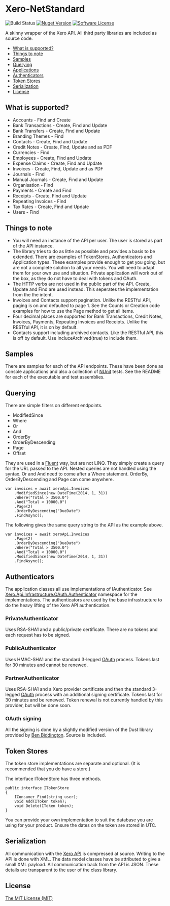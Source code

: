 ﻿Xero-NetStandard
========
![Build Status](https://ci.appveyor.com/api/projects/status/github/visualeyes/xero-netstandard?branch=master&svg=true) 
[![Nuget Version](https://img.shields.io/nuget/v/Xero-NetStandard.svg)](https://www.nuget.org/packages/Xero-NetStandard/)
[![Software License](https://img.shields.io/badge/license-MIT-brightgreen.svg?style=flat-square)](LICENSE.md)

A skinny wrapper of the Xero API. All third party libraries are included as source code.

* [What is supported?](#what-is-supported)
* [Things to note](#things-to-note)
* [Samples](#samples)
* [Querying](#querying)
* [Applications](#application)
* [Authenticators](#authenticators)
* [Token Stores](#token-stores)
* [Serialization](#serialization)
* [License](#license)

## What is supported?
* Accounts - Find and Create
* Bank Transactions - Create, Find and Update
* Bank Transfers - Create, Find and Update
* Branding Themes - Find
* Contacts - Create, Find and Update
* Credit Notes - Create, Find, Update and as PDF
* Currencies - Find
* Employees - Create, Find and Update
* Expense Claims - Create, Find and Update
* Invoices - Create, Find, Update and as PDF
* Journals - Find
* Manual Journals - Create, Find and Update
* Organisation - Find
* Payments - Create and Find
* Receipts - Create, Find and Update
* Repeating Invoices - Find
* Tax Rates - Create, Find and Update
* Users - Find

## Things to note
* You will need an instance of the API per user. The user is stored as part of the API instance.
* The library tries to do as little as possible and provides a basis to be extended. There are examples of TokenStores, Authenticators and Application types. These examples provide enough to get you going, but are not a complete solution to all your needs. You will need to adapt them for your own use and situation. Private application will work out of the box, as they do not have to deal with tokens and OAuth.
* The HTTP verbs are not used in the public part of the API. Create, Update and Find are used instead. This seperates the implementation from the the intent.
* Invoices and Contacts support pagination. Unlike the RESTful API, paging is on and defaulted to page 1. See the Counts or Creation code examples for how to use the Page method to get all items.
* Four decimal places are supported for Bank Transactions, Credit Notes, Invoices, Payments, Repeating Invoices and Receipts. Unlike the RESTful API, it is on by default.
* Contacts support including archived contacts. Like the RESTful API, this is off by default. Use IncluceArchived(true) to include them.

## Samples
There are samples for each of the API endpoints. These have been done as console applications and also a collection of [NUnit]("http://nunit.org") tests. See the README for each of the executable and test assemblies.

## Querying
There are simple filters on different endpoints.

* ModifiedSince
* Where
* Or
* And
* OrderBy
* OrderByDescending
* Page
* Offset

They are used in a [Fluent](http://en.wikipedia.org/wiki/Fluent_interface) way, but are not LINQ. They simply create a query for the URL passed to the API. Nested queries are not handled using the syntax. Or and And need to come after a Where statement. OrderBy, OrderByDescending and Page can come anywhere.

	var invoices = await xeroApi.Invoices  
		.ModifiedSince(new DateTime(2014, 1, 31))  
		.Where("Total > 3500.0")  
		.And("Total < 10000.0")  
		.Page(2)  
		.OrderByDescending("DueDate")  
		.FindAsync();

The following gives the same query string to the API as the example above.

	var invoices = await xeroApi.Invoices  
		.Page(2)  
		.OrderByDescending("DueDate")  
		.Where("Total > 3500.0")   
		.And("Total < 10000.0")  
		.ModifiedSince(new DateTime(2014, 1, 31))  
		.FindAsync();

## Authenticators
The application classes all use implementations of IAuthenticator. See [Xero.Api.Infrastructure.OAuth.Authenticator](https://github.com/XeroAPI/Xero-Net/tree/master/source/Xero.Api/Infrastructure/OAuth/Authenticator) namespace for the implementations. The authenticators are used by the base infrastructure to do the heavy lifting of the Xero API authentication.

### PrivateAuthenticator
Uses RSA-SHA1 and a public/private certificate. There are no tokens and each request has to be signed.

### PublicAuthenticator
Uses HMAC-SHA1 and the standard 3-legged [OAuth](http://tools.ietf.org/html/rfc6749) process. Tokens last for 30 minutes and cannot be renewed.

### PartnerAuthenticator
Uses RSA-SHA1 and a Xero provider certificate and then the standard 3-legged [OAuth](http://tools.ietf.org/html/rfc6749) process with an additional signing certificate. Tokens last for 30 minutes and be renewed. Token renewal is not currently handled by this provider, but will be done soon.

### OAuth signing
All the signing is done by a slightly modified version of the Dust library provided by [Ben Biddington](https://github.com/ben-biddington/dust). Source is included.

## Token Stores
The token store implementations are separate and optional. (It is recommended that you do have a store.)

The interface ITokenStore has three methods.

	public interface ITokenStore
	{
		IConsumer Find(string user);
		void Add(IToken token);
		void Delete(IToken token);
	}

You can provide your own implementation to suit the database you are using for your product. Ensure the dates on the token are stored in UTC.

## Serialization
All communication with the [Xero API](http://deverloper.xero.com) is compressed at source. Writing to the API is done with XML. The data model classes have be attributed to give a small XML payload. All communication back from the API is JSON. These details are transparent to the user of the class library.

## License
[The MIT License (MIT)](LICENSE)